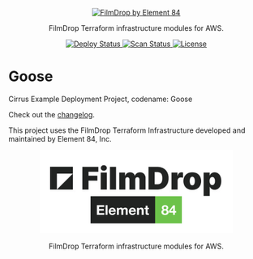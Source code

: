 <!-- markdownlint-disable MD033 MD041 -->

<p align="center">
  <a href="https://element84.com/filmdrop/" target="_blank">
      <img src="./images/FilmDrop_E84_Combined_Logo.png" alt="FilmDrop by Element 84" class="headerLogoImage filmDrop">
  </a>
  <p align="center">FilmDrop Terraform infrastructure modules for AWS.</p>
</p>
<p align="center">
  <a href="https://github.com/Element84/goose/actions?query=workflow%3ADeploy%20Dev" target="_blank">
      <img src="https://github.com/Element84/goose/workflows/Deploy%20Dev/badge.svg" alt="Deploy Status">
  </a>
  <a href="https://github.com/Element84/goose/actions?query=workflow%3ASnyk%20Scan" target="_blank">
      <img src="https://github.com/Element84/goose/workflows/Snyk%20Scan/badge.svg" alt="Scan Status">
  </a>
  <a href="https://github.com/Element84/goose/blob/main/LICENSE" target="_blank">
      <img src="https://img.shields.io/github/license/Element84/goose?color=2334D058" alt="License">
  </a>
</p>

# Goose

Cirrus Example Deployment Project, codename: Goose

Check out the [changelog](CHANGELOG.md).

This project uses the FilmDrop Terraform Infrastructure developed and maintained by Element 84, Inc.

<!-- markdownlint-disable MD033 MD041 -->

<p align="center">
  <a href="https://element84.com/filmdrop/" target="_blank">
      <img src="https://raw.githubusercontent.com/Element84/filmdrop-aws-tf-modules/refs/heads/main/images/FilmDrop_E84_Combined_Logo.png" alt="FilmDrop by Element 84" class="headerLogoImage filmDrop">
  </a>
  <p align="center">FilmDrop Terraform infrastructure modules for AWS.</p>
</p>
<p align="center">
